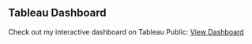 ## Tableau Dashboard  
Check out my interactive dashboard on Tableau Public: [View Dashboard](https://public.tableau.com/app/profile/dmytro.vovk2339/vizzes)
